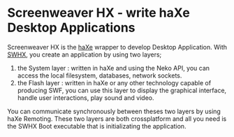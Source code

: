 # Screenweaver HX - write haXe Desktop Applications

Screenweaver HX is the [haXe](/2005/haxe-programming-language/) wrapper to develop Desktop Application. With [SWHX](http://www.haxe.org/swhx), you create an application by using two layers;

1. the System layer : written in haXe and using the Neko API, you can access the local filesystem, databases, network sockets.
2. the Flash layer : written in haXe or any other technology capable of producing SWF, you can use this layer to display the graphical interface, handle user interactions, play sound and video.

You can communicate synchronously between theses two layers by using haXe Remoting. These two layers are both crossplatform and all you need is the SWHX Boot executable that is initializating the application.